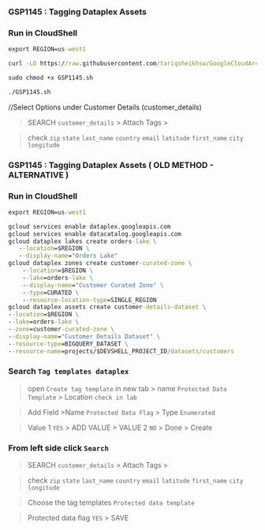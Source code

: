 ### GSP1145 :  Tagging Dataplex Assets 

### Run in CloudShell
```cmd
export REGION=us-west1
```
```cmd
curl -LO https://raw.githubusercontent.com/tariqsheikhsw/GoogleCloudArchitectLabs/main/Solutions/GSP1145.sh

sudo chmod +x GSP1145.sh

./GSP1145.sh
```
//Select Options under Customer Details (customer_details)
> SEARCH `customer_details` > Attach Tags >
 
> check `zip` `state` `last_name` `country` `email` `latitude` `first_name` `city` `longitude`


### GSP1145 :  Tagging Dataplex Assets ( OLD METHOD - ALTERNATIVE ) 

### Run in CloudShell
```cmd
export REGION=us-west1
```
```cmd
gcloud services enable dataplex.googleapis.com
gcloud services enable datacatalog.googleapis.com
gcloud dataplex lakes create orders-lake \
   --location=$REGION \
   --display-name="Orders Lake"
gcloud dataplex zones create customer-curated-zone \
    --location=$REGION \
    --lake=orders-lake \
    --display-name="Customer Curated Zone" \
    --type=CURATED \
    --resource-location-type=SINGLE_REGION
gcloud dataplex assets create customer-details-dataset \
--location=$REGION \
--lake=orders-lake \
--zone=customer-curated-zone \
--display-name="Customer Details Dataset" \
--resource-type=BIGQUERY_DATASET \
--resource-name=projects/$DEVSHELL_PROJECT_ID/datasets/customers
```
### Search `Tag templates dataplex`
> open `Create tag template` in new tab > name `Protected Data Template` > Location `check in lab`

>Add Field >Name `Protected Data Flag` > Type `Enumerated` 

> Value 1 `YES` > ADD VALUE > VALUE 2 `NO` > Done > Create

### From left side click `Search`
> SEARCH `customer_details` > Attach Tags >
 
> check `zip` `state` `last_name` `country` `email` `latitude` `first_name` `city` `longitude`

>Choose the tag templates `Protected data template`

>Protected data flag `YES` > SAVE 
